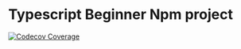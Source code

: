 # Typescript Beginner Npm project

[![Codecov Coverage](https://img.shields.io/codecov/c/github/saket23/typescript-begin/coverage.svg?style=flat-square)](https://codecov.io/gh/saket23/typescript-begin/)


